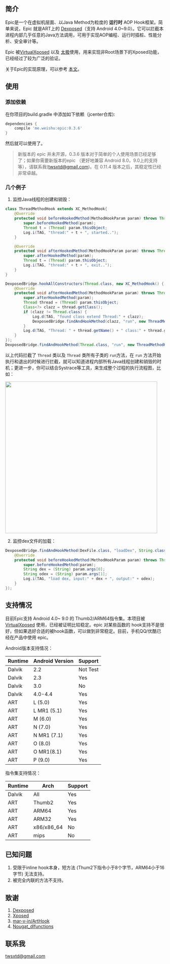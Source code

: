 ## 简介

Epic是一个在虚拟机层面、以Java Method为粒度的 **运行时** AOP Hook框架。简单来说，Epic 就是ART上的 [Dexposed](https://github.com/alibaba/dexposed)（支持 Android 4.0~9.0）。它可以拦截本进程内部几乎任意的Java方法调用，可用于实现AOP编程、运行时插桩、性能分析、安全审计等。

Epic 被[VirtualXposed](https://github.com/android-hacker/VirtualXposed) 以及 [太极](https://www.coolapk.com/apk/me.weishu.exp)使用，用来实现非Root场景下的Xposed功能，已经经过了较为广泛的验证。

关于Epic的实现原理，可以参考 [本文](http://weishu.me/2017/11/23/dexposed-on-art/)。

## 使用

### 添加依赖

在你项目的build.gradle 中添加如下依赖（jcenter仓库):

```groovy
dependencies {
    compile 'me.weishu:epic:0.3.6'
}
```

然后就可以使用了。

> 新版本的 epic 并未开源，0.3.6 版本对于简单的个人使用场景已经足够了；如果你需要新版本的epic （更好地兼容 Android 8.0，9.0上的支持等），请联系我(twsxtd@gmail.com)。在 0.11.4 版本之后，其稳定性已经非常卓越。

### 几个例子

1. 监控Java线程的创建和销毁：

```java
class ThreadMethodHook extends XC_MethodHook{
    @Override
    protected void beforeHookedMethod(MethodHookParam param) throws Throwable {
        super.beforeHookedMethod(param);
        Thread t = (Thread) param.thisObject;
        Log.i(TAG, "thread:" + t + ", started..");
    }

    @Override
    protected void afterHookedMethod(MethodHookParam param) throws Throwable {
        super.afterHookedMethod(param);
        Thread t = (Thread) param.thisObject;
        Log.i(TAG, "thread:" + t + ", exit..");
    }
}

DexposedBridge.hookAllConstructors(Thread.class, new XC_MethodHook() {
    @Override
    protected void afterHookedMethod(MethodHookParam param) throws Throwable {
        super.afterHookedMethod(param);
        Thread thread = (Thread) param.thisObject;
        Class<?> clazz = thread.getClass();
        if (clazz != Thread.class) {
            Log.d(TAG, "found class extend Thread:" + clazz);
            DexposedBridge.findAndHookMethod(clazz, "run", new ThreadMethodHook());
        }
        Log.d(TAG, "Thread: " + thread.getName() + " class:" + thread.getClass() +  " is created.");
    }
});
DexposedBridge.findAndHookMethod(Thread.class, "run", new ThreadMethodHook());
```

以上代码拦截了 `Thread` 类以及 `Thread` 类所有子类的 `run`方法，在 `run` 方法开始执行和退出的时候进行拦截，就可以知道进程内部所有Java线程创建和销毁的时机；更进一步，你可以结合Systrace等工具，来生成整个过程的执行流程图，比如：

<img src="http://7xp3xc.com1.z0.glb.clouddn.com/201601/1511840542774.png" width="480"/>

2. 监控dex文件的加载：

```java
DexposedBridge.findAndHookMethod(DexFile.class, "loadDex", String.class, String.class, int.class, new XC_MethodHook() {
    @Override
    protected void beforeHookedMethod(MethodHookParam param) throws Throwable {
        super.beforeHookedMethod(param);
        String dex = (String) param.args[0];
        String odex = (String) param.args[1];
        Log.i(TAG, "load dex, input:" + dex + ", output:" + odex);
    }
});
```

## 支持情况

目前Epic支持 Android 4.0~ 9.0 的 Thumb2/ARM64指令集。本项目被 [VirtualXposed](https://github.com/android-hacker/VirtualXposed) 使用，已经被证明比较稳定。epic 对某些函数的 hook支持不是很好，但如果选好合适的被hook函数，可以做到非常稳定。目前，手机QQ/优酷已经在产品中使用 epic。

Android版本支持情况：

Runtime | Android Version | Support
------  | --------------- | --------
Dalvik  | 2.2             | Not Test
Dalvik  | 2.3             | Yes
Dalvik  | 3.0             | No
Dalvik  | 4.0-4.4         | Yes
ART     | L (5.0)         | Yes
ART     | L MR1 (5.1)     | Yes
ART     | M (6.0)         | Yes
ART     | N (7.0)         | Yes
ART     | N MR1 (7.1)     | Yes
ART     | O (8.0)         | Yes
ART     | O MR1(8.1)      | Yes
ART     | P (9.0)         | Yes

指令集支持情况：

Runtime  | Arch         | Support
-------- | ------------ | --------
Dalvik   | All          | Yes
ART      | Thumb2       | Yes
ART      | ARM64        | Yes
ART      | ARM32        | Yes
ART      | x86/x86_64   | No
ART      | mips         | No

## 已知问题

1. 受限于inline hook本身，短方法 (Thum2下指令小于8个字节，ARM64小于16字节) 无法支持。
2. 被完全内联的方法不支持。

## 致谢

1. [Dexposed](https://github.com/alibaba/dexposed)
2. [Xposed](http://repo.xposed.info/module/de.robv.android.xposed.installer)
3. [mar-v-in/ArtHook](https://github.com/mar-v-in/ArtHook)
4. [Nougat_dlfunctions](https://github.com/avs333/Nougat_dlfunctions.git)


## 联系我

twsxtd@gmail.com
